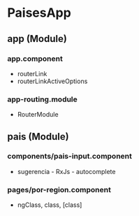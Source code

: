 # PaisesApp

## app (Module)
### app.component
* routerLink
* routerLinkActiveOptions

### app-routing.module
* RouterModule

## pais (Module)
### components/pais-input.component
* sugerencia - RxJs - autocomplete

### pages/por-region.component
* ngClass, class, [class]
